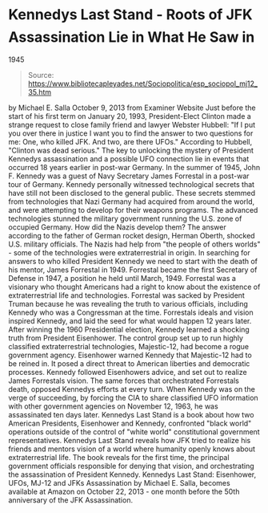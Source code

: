 # Kennedys Last Stand - Roots of JFK Assassination Lie in What He Saw in 
1945

> Source: https://www.bibliotecapleyades.net/Sociopolitica/esp_sociopol_mj12_35.htm

by Michael E. Salla
October 9, 2013
from
Examiner Website
Just before the start of his first term on
January 20, 1993, President-Elect Clinton made a strange request to
close family friend and lawyer Webster Hubbell:
"If I put you over there in justice I want
you to find the answer to two questions for me: One, who killed JFK. And
two, are there UFOs." According to Hubbell, "Clinton was dead serious."
The key to unlocking the mystery of President
Kennedys assassination and a possible UFO connection lie in events that
occurred 18 years earlier in post-war Germany.
In the summer of 1945, John F. Kennedy was a guest of Navy Secretary
James Forrestal in a post-war tour of
Germany. Kennedy personally witnessed technological secrets that have still
not been disclosed to the general public.
These secrets stemmed from
technologies that Nazi Germany had acquired from around the
world, and were attempting to develop for their weapons programs. The
advanced technologies stunned the military government running the U.S. zone
of occupied Germany.
How did the Nazis develop them?
The answer according to the father of German
rocket design,
Herman Oberth, shocked U.S. military
officials. The Nazis had help from "the people of others worlds" - some of
the technologies were
extraterrestrial in origin.
In searching for answers to who killed President Kennedy we need to start
with the death of his mentor, James Forrestal in 1949. Forrestal became the
first Secretary of Defense in 1947, a position he held until March, 1949.
Forrestal was a visionary who thought Americans
had a right to know about the existence of extraterrestrial life and
technologies. Forrestal was sacked by President Truman because he was
revealing the truth to various officials, including Kennedy who was a
Congressman at the time. Forrestals ideals and vision inspired Kennedy, and
laid the seed for what would happen 12 years later.
After winning the 1960 Presidential election, Kennedy learned a
shocking truth from President
Eisenhower.
The control group set up to run highly
classified extraterrestrial technologies,
Majestic-12, had become a rogue government agency. Eisenhower
warned Kennedy that Majestic-12 had to be reined in. It posed a direct
threat to American liberties and democratic processes.
Kennedy followed Eisenhowers advice, and set
out to realize James Forrestals vision.
The same forces that orchestrated Forrestals
death, opposed Kennedys efforts at every turn. When Kennedy was on the
verge of succeeding, by forcing the CIA to share classified UFO information
with other government agencies on November 12, 1963, he was assassinated ten
days later.
Kennedys Last Stand is a book about how two American Presidents,
Eisenhower and Kennedy, confronted "black world" operations outside of the
control of "white world" constitutional government representatives.
Kennedys Last Stand reveals how JFK tried to
realize his friends and mentors vision of a world where humanity openly
knows
about extraterrestrial life. The book
reveals for the first time, the principal government officials responsible
for denying that vision, and orchestrating the assassination of President
Kennedy.
Kennedys Last Stand: Eisenhower, UFOs, MJ-12 and JFKs Assassination
by Michael E. Salla, becomes available at Amazon on October 22, 2013 - one
month before the 50th anniversary of the JFK
Assassination.
